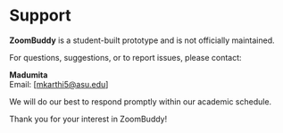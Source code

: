# Support

**ZoomBuddy** is a student-built prototype and is not officially maintained.

For questions, suggestions, or to report issues, please contact:

**Madumita**  
Email: [mkarthi5@asu.edu]  


We will do our best to respond promptly within our academic schedule.

Thank you for your interest in ZoomBuddy!
